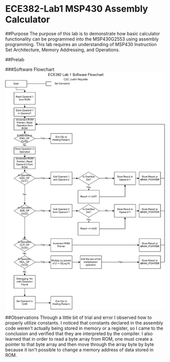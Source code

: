 ECE382-Lab1 MSP430 Assembly Calculator
======================================

##Purpose
The purpose of this lab is to demonstrate how basic calculator functionality can be programmed into the MSP430G2553 using assembly programming. This lab requires an understanding of MSP430 Instruction Set Architecture, Memory Addressing, and Operations.

##Prelab

###Software Flowchart
![alt text](https://github.com/jniquette/ECE382-Lab1/blob/master/images/Lab1%20Software%20Flow%20Chart.png "Software Flowchart")



##Observations
Through a little bit of trial and error I observed how to properly utilize constants. I noticed that constants declared in the assembly code weren't actually being stored in memory or a register, so I came to the conclusion and verified that they are interpreted by the compiler. I also learned that in order to read a byte array from ROM, one must create a pointer to that byte array and then move through the array byte by byte because it isn't possible to change a memory address of data stored in ROM.